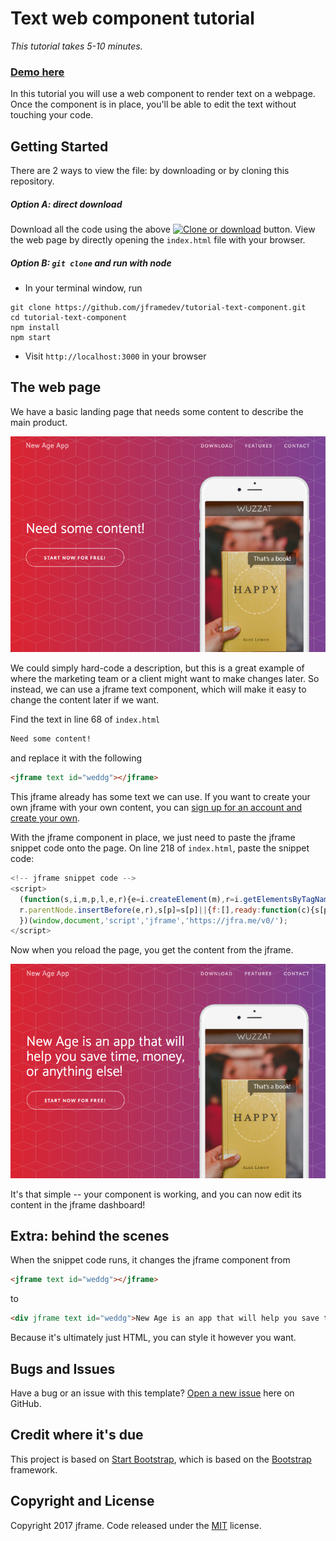 # Text web component tutorial

*This tutorial takes 5-10 minutes.*

### <a href="https://tutorial-text-component.herokuapp.com" target="_blank">Demo here</a>

In this tutorial you will use a web component to render text on a webpage. Once the component is in place, you'll be able to edit the text without touching your code.

## Getting Started

There are 2 ways to view the file: by downloading or by cloning this repository.

##### Option A: direct download

Download all the code using the above <a href>![Clone or download](https://res.cloudinary.com/jframe/image/upload/v1484267460/clone_or_download.png)</a> button. View the web page by directly opening the `index.html` file with your browser.

##### Option B: `git clone` and run with node

* In your terminal window, run
```
git clone https://github.com/jframedev/tutorial-text-component.git
cd tutorial-text-component
npm install
npm start
```
* Visit `http://localhost:3000` in your browser

## The web page

We have a basic landing page that needs some content to describe the main product.

<a href="https://tutorial-text-component.herokuapp.com" target="_blank">![The web page](img/tutorial-1.png)</a>

We could simply hard-code a description, but this is a great example of where the marketing team or a client might want to make changes later. So instead, we can use a jframe text component, which will make it easy to change the content later if we want.

Find the text in line 68 of `index.html`

```html
Need some content!
```
and replace it with the following
```html
<jframe text id="weddg"></jframe>
```

This jframe already has some text we can use. If you want to create your own jframe with your own content, you can [sign up for an account and create your own](https://jframe.io/auth/signup).

With the jframe component in place, we just need to paste the jframe snippet code onto the page. On line 218 of `index.html`, paste the snippet code:

```js
<!-- jframe snippet code -->
<script>
  (function(s,i,m,p,l,e,r){e=i.createElement(m),r=i.getElementsByTagName(m)[0],e.src=l+p+'.js',
  r.parentNode.insertBefore(e,r),s[p]=s[p]||{f:[],ready:function(c){s[p].f.push(c)}};
  })(window,document,'script','jframe','https://jfra.me/v0/');
</script>
```

Now when you reload the page, you get the content from the jframe.

<a href="https://tutorial-text-component.herokuapp.com" target="_blank">![The web page](img/tutorial-2.png)</a>

It's that simple -- your component is working, and you can now edit its content in the jframe dashboard!

## Extra: behind the scenes

When the snippet code runs, it changes the jframe component from

```html
<jframe text id="weddg"></jframe>
```
to
```html
<div jframe text id="weddg">New Age is an app that will help you save time, money, or anything else!</div>
```
Because it's ultimately just HTML, you can style it however you want.

## Bugs and Issues

Have a bug or an issue with this template? [Open a new issue](https://github.com/jframedev/tutorial-text-component/issues) here on GitHub.

## Credit where it's due

This project is based on [Start Bootstrap](http://startbootstrap.com/template-overviews/new-age/), which is based on the [Bootstrap](http://getbootstrap.com/) framework.

## Copyright and License

Copyright 2017 jframe. Code released under the [MIT](https://github.com/jframedev/tutorial-text-component/blob/master/LICENSE) license.
